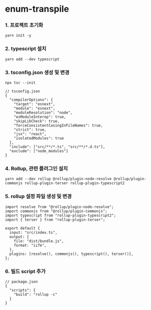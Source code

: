 # enum-transpile


### 1. 프로젝트 초기화
```
yarn init -y
```

### 2. typescript 설치
```
yarn add --dev typescript
```

### 3. tsconfig.json 생성 및 변경
```
npx tsc --init
```

```
// tsconfig.json
{
  "compilerOptions": {
    "target": "esnext",
    "module": "esnext",
    "moduleResolution": "node",
    "esModuleInterop": true,
    "skipLibCheck": true,
    "forceConsistentCasingInFileNames": true,
    "strict": true,
    "jsx": "react",
    "isolatedModules": true
  },
  "include": ["src/**/*.ts", "src/**/*.d.ts"],
  "exclude": ["node_modules"]
}
```

### 4. Rollup, 관련 플러그인 설치
```
yarn add --dev rollup @rollup/plugin-node-resolve @rollup/plugin-commonjs rollup-plugin-terser rollup-plugin-typescript2
```

### 5. rollup 설정 파일 생성 및 변경
```
import resolve from "@rollup/plugin-node-resolve";
import commonjs from "@rollup/plugin-commonjs";
import typescript from "rollup-plugin-typescript2";
import { terser } from "rollup-plugin-terser";

export default {
  input: "src/index.ts",
  output: {
    file: "dist/bundle.js",
    format: "iife",
  },
  plugins: [resolve(), commonjs(), typescript(), terser()],
};
```

### 6. 빌드 script 추가
```
// package.json
{
  "scripts": {
    "build": "rollup -c"
  }
}
```
